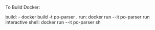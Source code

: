 
To Build Docker:

build:
    - docker build -t po-parser .
run:
    docker run  --it po-parser
run interactive shell:
    docker run --it po-parser sh